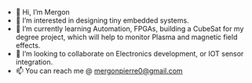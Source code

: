 - 👋 Hi, I’m Mergon
- 👀 I’m interested in designing tiny embedded systems.
- 🌱 I’m currently learning Automation, FPGAs, building a CubeSat for my degree project, which will help to monitor Plasma and magnetic field effects. 
- 💞️ I’m looking to collaborate on Electronics development, or IOT sensor integration.
- 📫 You can reach me @ mergonpierre0@gmail.com

<!---
pierremergon/pierremergon is a ✨ special ✨ repository because its `README.md` (this file) appears on your GitHub profile.
You can click the Preview link to take a look at your changes.
--->
